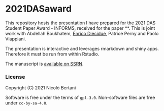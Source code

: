 # 2021DASaward

This repository hosts the presentation I have prepared for the 2021 DAS Student Paper Award - INFORMS, received for the paper **.
This is joint work with Abdellah Boukhatem, [Enrico Diecidue](), Patrice Perny and Paolo Viappiani.

The presentation is interactive and leverages rmarkdown and shiny apps.
Therefore it must be run from within Rstudio.

The manuscript is [available on SSRN]().

### License

Copyright (C) 2021 Nicolò Bertani

Software is free under the terms of `gpl-3.0`. Non-software files are free under `cc-by-sa-4.0`.
